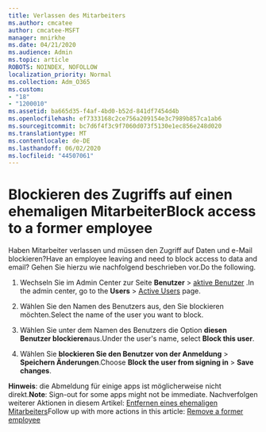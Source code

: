 ```yaml
---
title: Verlassen des Mitarbeiters
ms.author: cmcatee
author: cmcatee-MSFT
manager: mnirkhe
ms.date: 04/21/2020
ms.audience: Admin
ms.topic: article
ROBOTS: NOINDEX, NOFOLLOW
localization_priority: Normal
ms.collection: Adm_O365
ms.custom:
- "18"
- "1200010"
ms.assetid: ba665d35-f4af-4bd0-b52d-841df7454d4b
ms.openlocfilehash: ef7333168c2ce756a209154e3c7989b857ca1ab6
ms.sourcegitcommit: bc7d6f4f3c9f7060d073f5130e1ec856e248d020
ms.translationtype: MT
ms.contentlocale: de-DE
ms.lasthandoff: 06/02/2020
ms.locfileid: "44507061"
---
```

# <a name="block-access-to-a-former-employee"></a><span data-ttu-id="360ac-102">Blockieren des Zugriffs auf einen ehemaligen Mitarbeiter</span><span class="sxs-lookup"><span data-stu-id="360ac-102">Block access to a former employee</span></span>

<span data-ttu-id="360ac-103">Haben Mitarbeiter verlassen und müssen den Zugriff auf Daten und e-Mail blockieren?</span><span class="sxs-lookup"><span data-stu-id="360ac-103">Have an employee leaving and need to block access to data and email?</span></span> <span data-ttu-id="360ac-104">Gehen Sie hierzu wie nachfolgend beschrieben vor.</span><span class="sxs-lookup"><span data-stu-id="360ac-104">Do the following.</span></span>
  
1. <span data-ttu-id="360ac-105">Wechseln Sie im Admin Center zur Seite **Benutzer** \> [aktive Benutzer](https://go.microsoft.com/fwlink/p/?linkid=834822) .</span><span class="sxs-lookup"><span data-stu-id="360ac-105">In the admin center, go to the **Users** \> [Active Users](https://go.microsoft.com/fwlink/p/?linkid=834822) page.</span></span>

2. <span data-ttu-id="360ac-106">Wählen Sie den Namen des Benutzers aus, den Sie blockieren möchten.</span><span class="sxs-lookup"><span data-stu-id="360ac-106">Select the name of the user you want to block.</span></span>

3. <span data-ttu-id="360ac-107">Wählen Sie unter dem Namen des Benutzers die Option **diesen Benutzer blockieren**aus.</span><span class="sxs-lookup"><span data-stu-id="360ac-107">Under the user's name, select **Block this user**.</span></span>

4. <span data-ttu-id="360ac-108">Wählen Sie **blockieren Sie den Benutzer von der Anmeldung** \> **Speichern Änderungen**.</span><span class="sxs-lookup"><span data-stu-id="360ac-108">Choose **Block the user from signing in** \> **Save changes**.</span></span>

<span data-ttu-id="360ac-109">**Hinweis**: die Abmeldung für einige apps ist möglicherweise nicht direkt.</span><span class="sxs-lookup"><span data-stu-id="360ac-109">**Note**: Sign-out for some apps might not be immediate.</span></span> <span data-ttu-id="360ac-110">Nachverfolgen weiterer Aktionen in diesem Artikel: [Entfernen eines ehemaligen Mitarbeiters](https://docs.microsoft.com/microsoft-365/admin/add-users/remove-former-employee)</span><span class="sxs-lookup"><span data-stu-id="360ac-110">Follow up with more actions in this article: [Remove a former employee](https://docs.microsoft.com/microsoft-365/admin/add-users/remove-former-employee)</span></span>